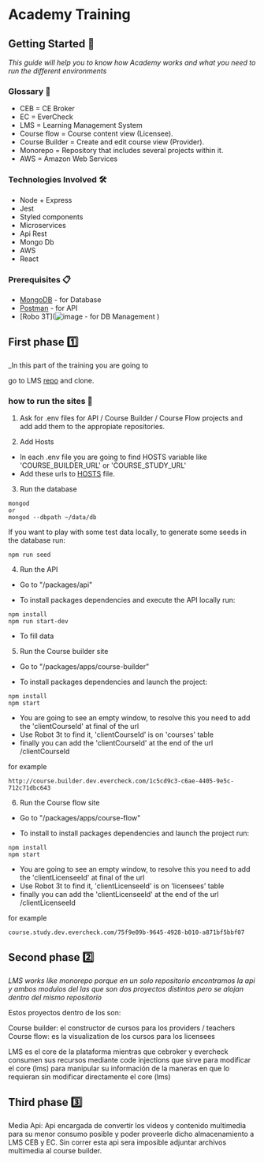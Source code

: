 # Academy Training

## Getting Started 🚀

_This guide will help you to know how Academy works and what you need to run the different environments_

### Glossary 📓

* CEB = CE Broker
* EC = EverCheck
* LMS = Learning Management System
* Course flow = Course content view (Licensee).
* Course Builder = Create and edit course view (Provider).
* Monorepo = Repository that includes several projects within it.
* AWS = Amazon Web Services

### Technologies Involved 🛠️

* Node + Express
* Jest
* Styled components
* Microservices
* Api Rest
* Mongo Db
* AWS
* React

### Prerequisites 📋

* [MongoDB](https://www.mongodb.com/try/download/community) - for Database
* [Postman](https://www.postman.com/) - for API
* [Robo 3T](![image](https://user-images.githubusercontent.com/79062545/112222500-9dc3c280-8bf6-11eb-973a-b350c7473ffe.png) - for DB Management
)

## First phase 1️⃣

_In this part of the training you are going to 

go to LMS [repo](https://github.com/cebroker/lms) and clone.

### how to run the sites 📝

1. Ask for .env files for API / Course Builder / Course Flow projects and add add them to the appropiate repositories.

2. Add Hosts

* In each .env file you are going to find HOSTS variable like 'COURSE_BUILDER_URL' or 'COURSE_STUDY_URL'
* Add these urls to [HOSTS](https://www.dalendesign.com/webpress-blog/webmaster-tools/edit-hosts-file-in-mac-terminal/) file.

3. Run the database

```
mongod
or
mongod --dbpath ~/data/db
```

If you want to play with some test data locally, to generate some seeds in the database run:

```
npm run seed
```

4. Run the API

* Go to "/packages/api"

* To install packages dependencies and execute the API locally run:
```
npm install
npm run start-dev
```

* To fill data

5. Run the Course builder site

* Go to "/packages/apps/course-builder"

* To install packages dependencies and launch the project:

```
npm install
npm start
```

* You are going to see an empty window, to resolve this you need to add the 'clientCourseId' at final of the url
* Use Robot 3t to find it, 'clientCourseId' is on 'courses' table
* finally you can add the 'clientCourseId' at the end of the url /clientCourseId

for example

```
http://course.builder.dev.evercheck.com/1c5cd9c3-c6ae-4405-9e5c-712c71dbc643
```

6. Run the Course flow site

* Go to "/packages/apps/course-flow"

* To install to install packages dependencies and launch the project run:

```
npm install
npm start
```

* You are going to see an empty window, to resolve this you need to add the 'clientLicenseeId' at final of the url
* Use Robot 3t to find it, 'clientLicenseeId' is on 'licensees' table
* finally you can add the 'clientLicenseeId' at the end of the url /clientLicenseeId

for example

```
course.study.dev.evercheck.com/75f9e09b-9645-4928-b010-a871bf5bbf07
```

## Second phase 2️⃣

_LMS works like monorepo porque en un solo repositorio encontramos la api y ambos modulos del las que son dos proyectos distintos pero se alojan dentro del mismo repositorio_

Estos proyectos dentro de los son:

Course builder: el constructor de cursos para los providers / teachers
Course flow: es la visualization de los cursos para los licensees

LMS es el core de la plataforma mientras que cebroker y evercheck consumen sus recursos mediante code injections que sirve para modificar el core (lms) para manipular su información de la maneras en que lo requieran sin modificar directamente el core (lms)

## Third phase 3️⃣

Media Api: Api encargada de convertir los videos y contenido multimedia para su menor consumo posible y poder proveerle dicho almacenamiento a LMS CEB y EC. Sin correr esta api sera imposible adjuntar archivos multimedia al course builder.


